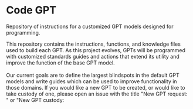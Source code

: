 # Code GPT
Repository of instructions for a customized GPT models designed for programming.

This repository contains the instructions, functions, and knowledge files used to build each GPT. As this project evolves, GPTs will be programmed with customized standards guides and actions that extend its utility and improve the function of the base GPT model.<br><br> Our current goals are to define the largest blindspots in the default GPT models and write guides which can be used to improve functionality in those domains. If you would like a new GPT to be created, or would like to take custody of one, please open an issue with the title "New GPT request: <type>" or "New GPT custody: <title>"

# Existing models:
Git assistant: https://chat.openai.com/g/g-8z4fiuUqu-git-assistant<br>
Flutter GPT: https://chat.openai.com/g/g-u27ZCAhaF-flutter-gpt<br> 
Python GPT: https://chat.openai.com/g/g-c188mmoYi-python-gpt<br> 

This project is very new so please excuse the clutter. This is an exciting new opprotunity and we're working as fast as possible to accelerate the capabilities of these models.
